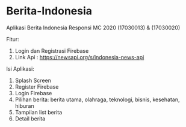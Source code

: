# Berita-Indonesia
Aplikasi Berita Indonesia 
Responsi MC 2020  (17030013) & (17030020)

Fitur: 
1. Login dan Registrasi Firebase
2. Link Api : https://newsapi.org/s/indonesia-news-api

Isi Aplikasi:
1. Splash Screen
2. Register Firebase
3. Login Firebase
4. Pilihan berita: berita utama, olahraga, teknologi, bisnis, kesehatan, hiburan
5. Tampilan list berita
6. Detail berita

